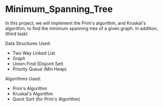 # Minimum_Spanning_Tree

In this project, we will implement the Prim's algorithm, and Kruskal's algorithm, to find the minimum spanning tree of a given graph.
In addition, (third task)

Data Structures Used:

- Two Way Linked List
- Graph
- Union-Find (Disjoint Set)
- Priority Queue (Min Heap)

Algorithms Used:

- Prim's Algorithm
- Kruskal's Algorithm
- Quick Sort (for Prim's Algorithm)
